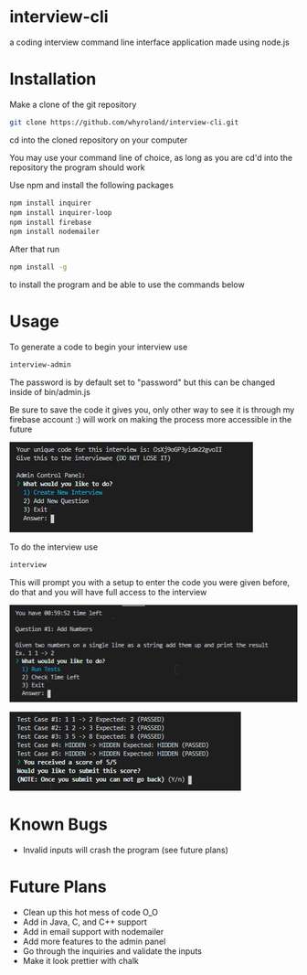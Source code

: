# interview-cli
a coding interview command line interface application made using node.js

# Installation

Make a clone of the git repository

```bash
git clone https://github.com/whyroland/interview-cli.git
```

cd into the cloned repository on your computer

You may use your command line of choice, as long as you are cd'd into the repository the program should work

Use npm and install the following packages
```bash
npm install inquirer
npm install inquirer-loop
npm install firebase
npm install nodemailer
```

After that run

```bash
npm install -g
```

to install the program and be able to use the commands below

# Usage
To generate a code to begin your interview use
```bash
interview-admin
```
The password is by default set to "password" but this can be changed inside of bin/admin.js

Be sure to save the code it gives you, only other way to see it is through my firebase account :) will work on making the process more accessible in the future

![adminpanel1](img/admincontrolpanel1.png)

To do the interview use
```bash
interview
```

This will prompt you with a setup to enter the code you were given before, do that and you will have full access to the interview

![prompt1](img/prompt1.png)

![testspassed1](img/testspassed1.png)

# Known Bugs

- Invalid inputs will crash the program (see future plans)

# Future Plans

- Clean up this hot mess of code O_O
- Add in Java, C, and C++ support
- Add in email support with nodemailer
- Add more features to the admin panel
- Go through the inquiries and validate the inputs
- Make it look prettier with chalk